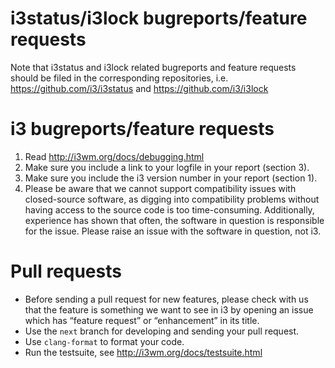 # i3status/i3lock bugreports/feature requests

Note that i3status and i3lock related bugreports and feature requests should be
filed in the corresponding repositories, i.e. https://github.com/i3/i3status
and https://github.com/i3/i3lock

# i3 bugreports/feature requests

1. Read http://i3wm.org/docs/debugging.html
2. Make sure you include a link to your logfile in your report (section 3).
3. Make sure you include the i3 version number in your report (section 1).
4. Please be aware that we cannot support compatibility issues with
   closed-source software, as digging into compatibility problems without
   having access to the source code is too time-consuming. Additionally,
   experience has shown that often, the software in question is responsible for
   the issue. Please raise an issue with the software in question, not i3.

# Pull requests

* Before sending a pull request for new features, please check with us that the
  feature is something we want to see in i3 by opening an issue which has
  “feature request” or “enhancement” in its title.
* Use the `next` branch for developing and sending your pull request.
* Use `clang-format` to format your code.
* Run the testsuite, see http://i3wm.org/docs/testsuite.html
